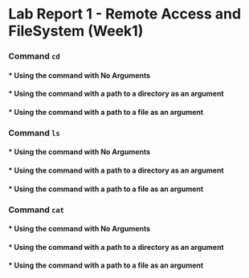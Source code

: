 # Lab Report 1 - Remote Access and FileSystem (Week1)


### Command `cd`

#### * Using the command with No Arguments

#### * Using the command with a path to a directory as an argument

#### * Using the command with a path to a file as an argument

### Command `ls`

#### * Using the command with No Arguments

#### * Using the command with a path to a directory as an argument

#### * Using the command with a path to a file as an argument

### Command `cat`

#### * Using the command with No Arguments

#### * Using the command with a path to a directory as an argument

#### * Using the command with a path to a file as an argument

